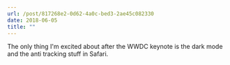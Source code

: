 ```yaml
---
url: /post/817268e2-0d62-4a0c-bed3-2ae45c082330
date: 2018-06-05
title: ""
---
```


The only thing I'm excited about after the WWDC keynote is the dark mode and the anti tracking stuff in Safari.
